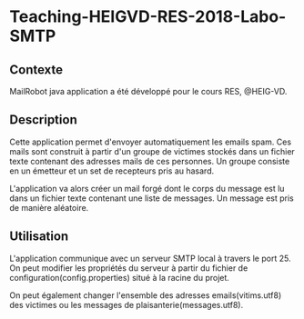 # Teaching-HEIGVD-RES-2018-Labo-SMTP

## Contexte

MailRobot java application a été développé pour le cours RES, @HEIG-VD.



## Description

Cette application permet d'envoyer automatiquement les emails spam. Ces mails sont construit à partir d'un groupe de victimes stockés dans un fichier texte contenant des adresses mails de ces personnes. Un groupe consiste en un émetteur et un set de recepteurs pris au hasard.

L'application va alors créer un mail forgé dont le corps du message est lu dans un fichier texte contenant une liste de messages. Un message est pris de manière aléatoire.

## Utilisation

L'application communique avec un serveur SMTP local à travers le port 25. On peut modifier les propriétés du serveur à partir du fichier de configuration(config.properties) situé à la racine du projet.

On peut également changer l'ensemble des adresses emails(vitims.utf8) des victimes ou les messages de plaisanterie(messages.utf8).


